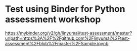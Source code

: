 # Test using Binder for Python assessment workshop


https://mybinder.org/v2/gh/linyumai/test-assessment/master?urlpath=https%3A%2F%2Fgithub.com%2Flinyumai%2Ftest-assessment%2Fblob%2Fmaster%2FSample.ipynb
